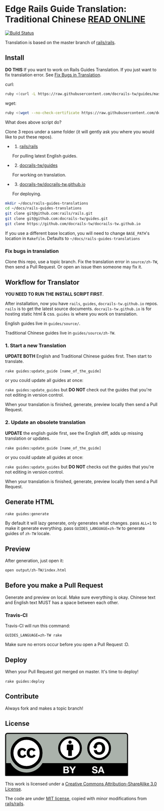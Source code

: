 # Edge Rails Guide Translation: Traditional Chinese [READ ONLINE](http://docrails-tw.github.io)

[![Build Status](https://travis-ci.org/docrails-tw/guides.svg?branch=master)](https://travis-ci.org/docrails-tw/guides)

Translation is based on the master branch of [rails/rails](https://github.com/rails/rails).

## Install

**DO THIS** If you want to work on Rails Guides Translation. If you just want to fix translation error. See [Fix Bugs in Translation](#fix-bugs-in-translation).

curl:

```sh
ruby <(curl -L https://raw.githubusercontent.com/docrails-tw/guides/master/install.rb)
```

wget:

```sh
ruby <(wget --no-check-certificate https://raw.githubusercontent.com/docrails-tw/guides/master/install.rb)
```

What does above script do?

Clone 3 repos under a same folder (it will gently ask you where you would like to put these repos).

* 1. [rails/rails][rails]

  For pulling latest English guides.

* 2. [docrails-tw/guides](https://github.com/docrails-tw/guides)

  For working on translation.

* 3. [docrails-tw/docrails-tw.github.io](https://github.com/docrails-tw/docrails-tw.github.io)

  For deploying.

```sh
mkdir ~/docs/rails-guides-translations
cd ~/docs/rails-guides-translations
git clone git@github.com:rails/rails.git
git clone git@github.com:docrails-tw/guides.git
git clone https://github.com/docrails-tw/docrails-tw.github.io
```

If you use a different base location, you will need to change `BASE_PATH`'s location in `Rakefile`. Defaults to `~/docs/rails-guides-translations`

### Fix bugs in translation

Clone this repo, use a topic branch. Fix the translation error in `source/zh-TW`, then send a Pull Request. Or open an issue then someone may fix it.

## Workflow for Translator

**YOU NEED TO RUN THE INSTALL SCRIPT FIRST**.

After installation, now you have `rails`, `guides`, `docrails-tw.github.io` repos. `rails` is to get the latest source documents. `docrails-tw.github.io` is for hosting static html & css. `guides` is where you work on translation.

English guides live in `guides/source/`.

Traditional Chinese guides live in `guides/source/zh-TW`.

### 1. Start a new Translation

**UPDATE BOTH** English and Traditional Chinese guides first. Then start to translate.

`rake guides:update_guide [name_of_the_guide]`

or you could update all guides at once:

`rake guides:update_guides` but **DO NOT** check out the guides that you're not editing in version control.

When your translation is finished, generate, preview locally then send a Pull Request.

### 2. Update an obsolete translation

**UPDATE** the english guide first, see the English diff, adds up missing translation or updates.

`rake guides:update_guide [name_of_the_guide]`

or you could update all guides at once:

`rake guides:update_guides` but **DO NOT** checks out the guides that you're not editing in version control.

When your translation is finished, generate, preview locally then send a Pull Request.

## Generate HTML

`rake guides:generate`

By default it will lazy generate, only generates what changes. pass `ALL=1` to make it generate everything. pass `GUIDES_LANGUAGE=zh-TW` to generate guides of `zh-TW` locale.

## Preview

After generation, just open it:

```sh
open output/zh-TW/index.html
```

## Before you make a Pull Request

Generate and preview on local. Make sure everything is okay. Chinese text and English text MUST has a space between each other.

### Travis-CI

Travis-CI will run this command:

```
GUIDES_LANGUAGE=zh-TW rake
```

Make sure no errors occur before you open a Pull Request :D.

## Deploy

When your Pull Request got merged on master. It's time to deploy!

`rake guides:deploy`

## Contribute

Always fork and makes a topic branch!

## License

![CC-BY-SA](CC-BY-SA.png)

This work is licensed under a [Creative Commons Attribution-ShareAlike 3.0 License](http://creativecommons.org/licenses/by-sa/3.0/).

The code are under [MIT license](http://opensource.org/licenses/MIT), copied with minor modifications from [rails/rails][rails].

[rails]: https://github.com/rails/rails